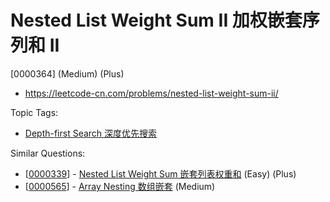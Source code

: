 # Nested List Weight Sum II 加权嵌套序列和 II

[0000364] (Medium) (Plus)

- https://leetcode-cn.com/problems/nested-list-weight-sum-ii/

Topic Tags:

- [Depth-first Search 深度优先搜索](https://leetcode-cn.com/tag/depth-first-search/)

Similar Questions:

- [[0000339](https://leetcode-cn.com/problems/nested-list-weight-sum/)] - [Nested List Weight Sum 嵌套列表权重和](./0000339.nested-list-weight-sum.md) (Easy) (Plus)
- [[0000565](https://leetcode-cn.com/problems/array-nesting/)] - [Array Nesting 数组嵌套](./0000565.array-nesting.md) (Medium)
